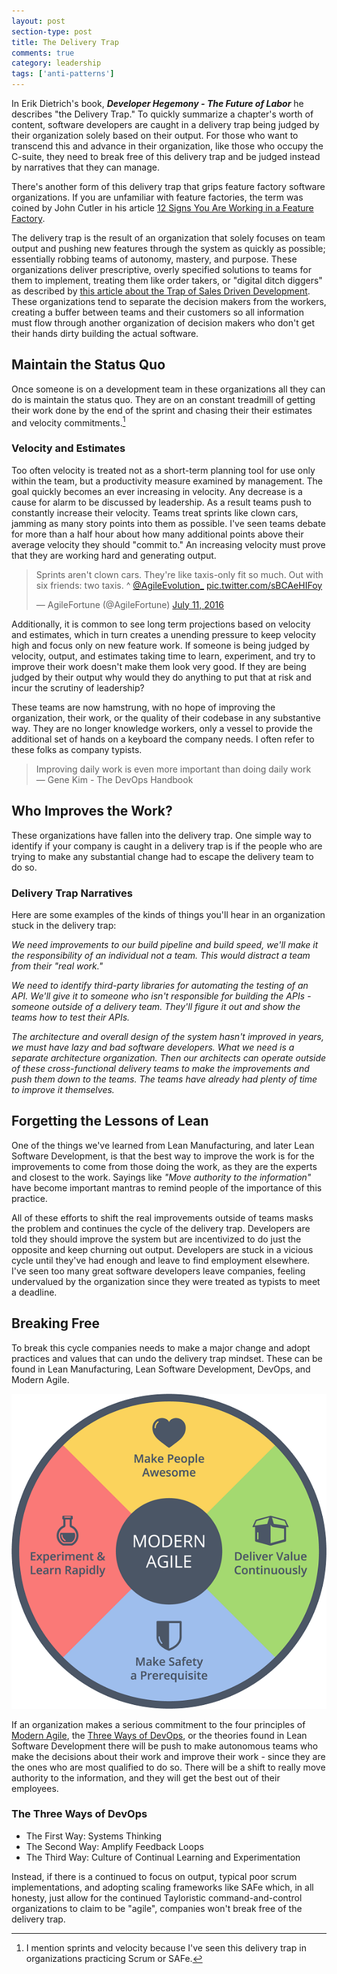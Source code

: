 ```yaml
---
layout: post
section-type: post
title: The Delivery Trap 
comments: true
category: leadership
tags: ['anti-patterns']
---
```


In Erik Dietrich's book, **_Developer Hegemony - The Future of Labor_** he describes "the Delivery Trap." To quickly summarize a chapter's worth of content, software developers are caught in a delivery trap being judged by their organization solely based on their output. For those who want to transcend this and advance in their organization, like those who occupy the C-suite, they need to break free of this delivery trap and be judged instead by narratives that they can manage.

There's another form of this delivery trap that grips feature factory software organizations. If you are unfamiliar with feature factories, the term was coined by John Cutler in his article [12 Signs You Are Working in a Feature Factory](https://hackernoon.com/12-signs-youre-working-in-a-feature-factory-44a5b938d6a2?gi=b76e5477fd11).

The delivery trap is the result of an organization that solely focuses on team output and pushing new features through the system as quickly as possible; essentially robbing teams of autonomy, mastery, and purpose. These organizations deliver prescriptive, overly specified solutions to teams for them to implement, treating them like order takers, or "digital ditch diggers" as described by [this article about the Trap of Sales Driven Development](https://hackernoon.com/the-trap-of-sales-driven-development-89e16c5e292f). These organizations tend to separate the decision makers from the workers, creating a buffer between teams and their customers so all information must flow through another organization of decision makers who don't get their hands dirty building the actual software.

## Maintain the Status Quo
Once someone is on a development team in these organizations all they can do is maintain the status quo. They are on an constant treadmill of getting their work done by the end of the sprint and chasing their their estimates and velocity commitments.[^1]

### Velocity and Estimates
Too often velocity is treated not as a short-term planning tool for use only within the team, but a productivity measure examined by management. The goal quickly becomes an ever increasing in velocity. Any decrease is a cause for alarm to be discussed by leadership. As a result teams push to constantly increase their velocity. Teams treat sprints like clown cars, jamming as many story points into them as possible. I've seen teams debate for more than a half hour about how many additional points above their average velocity they should "commit to." An increasing velocity must prove that they are working hard and generating output.

<blockquote class="twitter-tweet"><p lang="en" dir="ltr">Sprints aren&#39;t clown cars. They&#39;re like taxis-only fit so much. Out with six friends: two taxis. ^ <a href="https://twitter.com/AgileEvolution_?ref_src=twsrc%5Etfw">@AgileEvolution_</a> <a href="https://t.co/sBCAeHIFoy">pic.twitter.com/sBCAeHIFoy</a></p>&mdash; AgileFortune (@AgileFortune) <a href="https://twitter.com/AgileFortune/status/752552139935903746?ref_src=twsrc%5Etfw">July 11, 2016</a></blockquote> <script async src="https://platform.twitter.com/widgets.js" charset="utf-8"></script>

Additionally, it is common to see long term projections based on velocity and estimates, which in turn creates a unending pressure to keep velocity high and focus only on new feature work. If someone is being judged by velocity, output, and estimates taking time to learn, experiment, and try to improve their work doesn't make them look very good. If they are being judged by their output why would they do anything to put that at risk and incur the scrutiny of leadership?

These teams are now hamstrung, with no hope of improving the organization, their work, or the quality of their codebase in any substantive way. They are no longer knowledge workers, only a vessel to provide the additional set of hands on a keyboard the company needs. I often refer to these folks as company typists. 

> Improving daily work is even more important than doing daily work  
> &mdash; Gene Kim - The DevOps Handbook


## Who Improves the Work?

These organizations have fallen into the delivery trap. One simple way to identify if your company is caught in a delivery trap is if the people who are trying to make any substantial change had to escape the delivery team to do so.

### Delivery Trap Narratives

Here are some examples of the kinds of things you'll hear in an organization stuck in the delivery trap:

_We need improvements to our build pipeline and build speed, we'll make it the responsibility of an individual not a team. This would distract a team from their "real work."_   

_We need to identify third-party libraries for automating the testing of an API. We'll give it to someone who isn't responsible for building the APIs - someone outside of a delivery team. They'll figure it out and show the teams how to test their APIs._

_The architecture and overall design of the system hasn't improved in years, we must have lazy and bad software developers. What we need is a separate architecture organization. Then our architects can operate outside of these cross-functional delivery teams to make the improvements and push them down to the teams. The teams have already had plenty of time to improve it themselves._

## Forgetting the Lessons of Lean
One of the things we've learned from Lean Manufacturing, and later Lean Software Development, is that the best way to improve the work is for the improvements to come from those doing the work, as they are the experts and closest to the work. Sayings like _"Move authority to the information"_ have become important mantras to remind people of the importance of this practice.

All of these efforts to shift the real improvements outside of teams masks the problem and continues the cycle of the delivery trap. Developers are told they should improve the system but are incentivized to do just the opposite and keep churning out output. Developers are stuck in a vicious cycle until they've had enough and leave to find employment elsewhere. I've seen too many great software developers leave companies, feeling undervalued by the organization since they were treated as typists to meet a deadline. 

## Breaking Free

To break this cycle companies needs to make a major change and adopt practices and values that can undo the delivery trap mindset. These can be found in Lean Manufacturing, Lean Software Development, DevOps, and Modern Agile.

<img src="/img/modern-agile-wheel.png" alt="Modern Agile Values Wheel" class="img-responsive modern-agile" />

If an organization makes a serious commitment to the four principles of [Modern Agile](http://modernagile.org/), the [Three Ways of DevOps](https://itrevolution.com/the-three-ways-principles-underpinning-devops/), or the theories found in Lean Software Development there will be push to make autonomous teams who make the decisions about their work and improve their work - since they are the ones who are most qualified to do so. There will be a shift to really move authority to the information, and they will get the best out of their employees.

<div class="well">
    <h3>The Three Ways of DevOps</h3>
    <ul>
        <li>The First Way: Systems Thinking</li>
        <li>The Second Way: Amplify Feedback Loops</li>
        <li>The Third Way: Culture of Continual Learning and Experimentation</li>
    </ul>
</div>

Instead, if there is a continued to focus on output, typical poor scrum implementations, and adopting scaling frameworks like SAFe which, in all honesty, just allow for the continued Tayloristic command-and-control organizations to claim to be "agile", companies won't break free of the delivery trap.

[^1]: I mention sprints and velocity because I've seen this delivery trap in organizations practicing Scrum or SAFe.